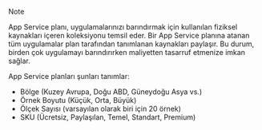 > [!NOTE]
> App Service planı, uygulamalarınızı barındırmak için kullanılan fiziksel kaynakları içeren koleksiyonu temsil eder. Bir App Service planına atanan tüm uygulamalar plan tarafından tanımlanan kaynakları paylaşır. Bu durum, birden çok uygulamayı barındırırken maliyetten tasarruf etmenize imkan sağlar.
>
> App Service planları şunları tanımlar:
> * Bölge (Kuzey Avrupa, Doğu ABD, Güneydoğu Asya vs.)
> * Örnek Boyutu (Küçük, Orta, Büyük)
> * Ölçek Sayısı (varsayılan olarak biri için 20 örnek)
> * SKU (Ücretsiz, Paylaşılan, Temel, Standart, Premium)
> 
